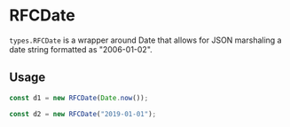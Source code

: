 # RFCDate

`types.RFCDate` is a wrapper around Date that allows for JSON marshaling a date string formatted as "2006-01-02".

## Usage

```typescript
const d1 = new RFCDate(Date.now());

const d2 = new RFCDate("2019-01-01");
```